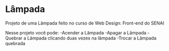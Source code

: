 # Lâmpada
 Projeto de uma Lâmpada feito no curso de Web Design: Front-end do SENAI

 Nesse projeto você pode: 
 -Acender a Lâmpada
 -Apagar a Lâmpada
 -Quebrar a Lâmpada clicando duas vezes na lâmpada
 -Trocar a Lâmpada quebrada

